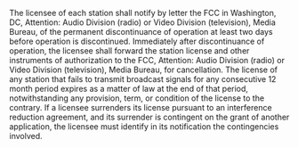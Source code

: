 The licensee of each station shall notify by letter the FCC in Washington, DC, Attention: Audio Division (radio) or Video Division (television), Media Bureau, of the permanent discontinuance of operation at least two days before operation is discontinued. Immediately after discontinuance of operation, the licensee shall forward the station license and other instruments of authorization to the FCC, Attention: Audio Division (radio) or Video Division (television), Media Bureau, for cancellation. The license of any station that fails to transmit broadcast signals for any consecutive 12 month period expires as a matter of law at the end of that period, notwithstanding any provision, term, or condition of the license to the contrary. If a licensee surrenders its license pursuant to an interference reduction agreement, and its surrender is contingent on the grant of another application, the licensee must identify in its notification the contingencies involved.


